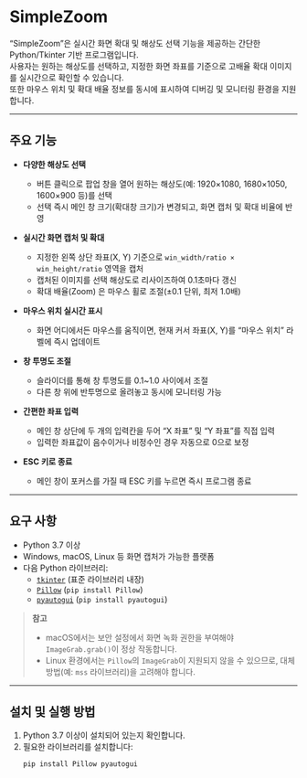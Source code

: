 # SimpleZoom

“SimpleZoom”은 실시간 화면 확대 및 해상도 선택 기능을 제공하는 간단한 Python/Tkinter 기반 프로그램입니다.  
사용자는 원하는 해상도를 선택하고, 지정한 화면 좌표를 기준으로 고배율 확대 이미지를 실시간으로 확인할 수 있습니다.  
또한 마우스 위치 및 확대 배율 정보를 동시에 표시하여 디버깅 및 모니터링 환경을 지원합니다.

---

## 주요 기능

- **다양한 해상도 선택**  
  - 버튼 클릭으로 팝업 창을 열어 원하는 해상도(예: 1920×1080, 1680×1050, 1600×900 등)를 선택  
  - 선택 즉시 메인 창 크기(확대창 크기)가 변경되고, 화면 캡처 및 확대 비율에 반영

- **실시간 화면 캡처 및 확대**  
  - 지정한 왼쪽 상단 좌표(X, Y) 기준으로 `win_width/ratio × win_height/ratio` 영역을 캡처  
  - 캡처된 이미지를 선택 해상도로 리사이즈하여 0.1초마다 갱신  
  - 확대 배율(Zoom) 은 마우스 휠로 조절(±0.1 단위, 최저 1.0배)

- **마우스 위치 실시간 표시**  
  - 화면 어디에서든 마우스를 움직이면, 현재 커서 좌표(X, Y)를 “마우스 위치” 라벨에 즉시 업데이트

- **창 투명도 조절**  
  - 슬라이더를 통해 창 투명도를 0.1~1.0 사이에서 조절  
  - 다른 창 위에 반투명으로 올려놓고 동시에 모니터링 가능

- **간편한 좌표 입력**  
  - 메인 창 상단에 두 개의 입력칸을 두어 “X 좌표” 및 “Y 좌표”를 직접 입력  
  - 입력한 좌표값이 음수이거나 비정수인 경우 자동으로 0으로 보정

- **ESC 키로 종료**  
  - 메인 창이 포커스를 가질 때 ESC 키를 누르면 즉시 프로그램 종료

---

## 요구 사항

- Python 3.7 이상
- Windows, macOS, Linux 등 화면 캡처가 가능한 플랫폼
- 다음 Python 라이브러리:
  - [`tkinter`](https://docs.python.org/3/library/tkinter.html) (표준 라이브러리 내장)
  - [`Pillow`](https://pypi.org/project/Pillow/) (`pip install Pillow`)
  - [`pyautogui`](https://pypi.org/project/PyAutoGUI/) (`pip install pyautogui`)

> **참고**  
> - macOS에서는 보안 설정에서 화면 녹화 권한을 부여해야 `ImageGrab.grab()`이 정상 작동합니다.  
> - Linux 환경에서는 `Pillow`의 `ImageGrab`이 지원되지 않을 수 있으므로, 대체 방법(예: `mss` 라이브러리)을 고려해야 합니다.

---

## 설치 및 실행 방법

1. Python 3.7 이상이 설치되어 있는지 확인합니다.
2. 필요한 라이브러리를 설치합니다:
   ```bash
   pip install Pillow pyautogui
